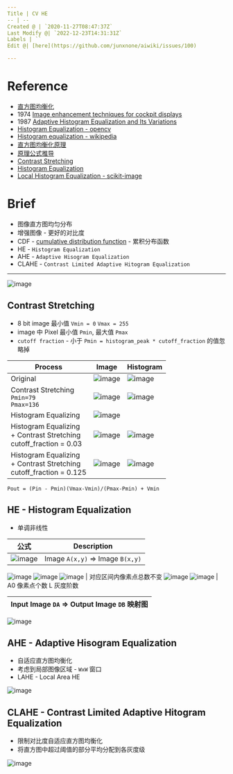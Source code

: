 ```yaml
---
Title | CV HE
-- | --
Created @ | `2020-11-27T08:47:37Z`
Last Modify @| `2022-12-23T14:31:31Z`
Labels | ``
Edit @| [here](https://github.com/junxnone/aiwiki/issues/100)

---
```

# Reference
- [直方图均衡化](https://zhuanlan.zhihu.com/p/44918476)
- 1974 [Image enhancement techniques for cockpit displays](https://apps.dtic.mil/dtic/tr/fulltext/u2/a014928.pdf)
- 1987 [Adaptive Histogram Equalization and Its Variations]()
- [Histogram Equalization - opencv](https://docs.opencv.org/3.4/d4/d1b/tutorial_histogram_equalization.html)
- [Histogram equalization - wikipedia](https://en.wikipedia.org/wiki/Histogram_equalization)
- [直方图均衡化原理](https://www.cnblogs.com/tianyalu/p/5687782.html)
- [原理公式推导](https://blog.csdn.net/qq_15971883/article/details/88699218)
- [Contrast Stretching](http://homepages.inf.ed.ac.uk/rbf/HIPR2/stretch.htm)
- [Histogram Equalization](http://homepages.inf.ed.ac.uk/rbf/HIPR2/histeq.htm)
- [Local Histogram Equalization - scikit-image](https://scikit-image.org/docs/dev/auto_examples/color_exposure/plot_local_equalize.html)

# Brief
- 图像直方图均匀分布
- 增强图像 - 更好的对比度
- CDF -  [cumulative distribution function](https://en.wikipedia.org/wiki/Cumulative_distribution_function)  - 累积分布函数
 - HE - `Histogram Equalization`
 - AHE - `Adaptive Hisogram Equalization`
 - CLAHE - `Contrast Limited Adaptive Hitogram Equalization`

----

![image](https://user-images.githubusercontent.com/2216970/100454643-4b670f00-30f8-11eb-816f-8a9a73591ea7.png)



## Contrast Stretching
- 8 bit image 最小值 `Vmin = 0` `Vmax = 255`
- image 中 Pixel 最小值 `Pmin`, 最大值 `Pmax`
- `cutoff fraction` - 小于 `Pmin = histogram_peak * cutoff_fraction` 的值忽略掉

Process | Image | Histogram
-- | -- | --
Original | ![image](https://user-images.githubusercontent.com/2216970/100560157-ea099080-32ef-11eb-813c-035784099874.png) | ![image](https://user-images.githubusercontent.com/2216970/100560160-ed048100-32ef-11eb-96a4-e105d761badb.png)
Contrast Stretching<br>`Pmin=79`<br>`Pmax=136`|  ![image](https://user-images.githubusercontent.com/2216970/100560198-11f8f400-32f0-11eb-8ca3-a9ae79c41b39.png) | ![image](https://user-images.githubusercontent.com/2216970/100560206-19b89880-32f0-11eb-951b-f0d1b2351d52.png)
Histogram Equalizing | ![image](https://user-images.githubusercontent.com/2216970/100560729-b465a700-32f1-11eb-8250-7a3fe4e3dac5.png)
Histogram Equalizing<br>+ Contrast Stretching <br>cutoff_fraction = 0.03| ![image](https://user-images.githubusercontent.com/2216970/100560733-ba5b8800-32f1-11eb-84b4-2b1eb0275232.png) | ![image](https://user-images.githubusercontent.com/2216970/100560737-bdef0f00-32f1-11eb-9de2-bab9a367ae34.png)
Histogram Equalizing<br>+ Contrast Stretching <br>cutoff_fraction = 0.125| ![image](https://user-images.githubusercontent.com/2216970/100560751-ca736780-32f1-11eb-88b7-8d8a7ad4c9b0.png)| ![image](https://user-images.githubusercontent.com/2216970/100560755-d0694880-32f1-11eb-814d-dd12d438964d.png)



`Pout = (Pin - Pmin)(Vmax-Vmin)/(Pmax-Pmin) + Vmin`

## HE - Histogram Equalization
- 单调非线性

公式 | Description
-- | --
![image](https://user-images.githubusercontent.com/2216970/100561547-2ccd6780-32f4-11eb-87b1-c2024f5f8b9e.png) | Image `A(x,y)` => Image `B(x,y)`
![image](https://user-images.githubusercontent.com/2216970/100561602-4d95bd00-32f4-11eb-873d-b68f6f3c5e44.png)
![image](https://user-images.githubusercontent.com/2216970/100562305-3d7edd00-32f6-11eb-9857-92d72e5725f2.png)
![image](https://user-images.githubusercontent.com/2216970/100562281-2809b300-32f6-11eb-9a1b-d44a3a913bdc.png) | 对应区间内像素点总数不变
![image](https://user-images.githubusercontent.com/2216970/100562323-512a4380-32f6-11eb-8c24-b52d29a980bf.png)
![image](https://user-images.githubusercontent.com/2216970/100562359-7919a700-32f6-11eb-930c-d04886e2adf0.png) | A0 像素点个数 L 灰度阶数


Input Image `DA` => Output Image `DB` 映射图 | 
-- |
![image](https://user-images.githubusercontent.com/2216970/100562033-65ba0c00-32f5-11eb-8774-88dfaf3e6a7e.png)



## AHE - Adaptive Hisogram Equalization
- 自适应直方图均衡化
- 考虑到局部图像区域 - `WxW` 窗口
- LAHE - Local Area HE

![image](https://user-images.githubusercontent.com/2216970/100970111-3f070a00-356f-11eb-9384-a5183b07278a.png)

## CLAHE - Contrast Limited Adaptive Hitogram Equalization
- 限制对比度自适应直方图均衡化
- 将直方图中超过阈值的部分平均分配到各灰度级

![image](https://user-images.githubusercontent.com/2216970/100969603-4843a700-356e-11eb-961d-40725328c002.png)

